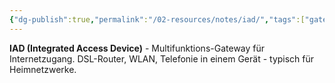 ```yaml
---
{"dg-publish":true,"permalink":"/02-resources/notes/iad/","tags":["gateway/integriert","dsl/multifunktion"],"noteIcon":"","updated":"2025-08-27T15:03:20.156+02:00"}
---
```



**IAD (Integrated Access Device)** - Multifunktions-Gateway für Internetzugang.
DSL-Router, WLAN, Telefonie in einem Gerät - typisch für Heimnetzwerke.